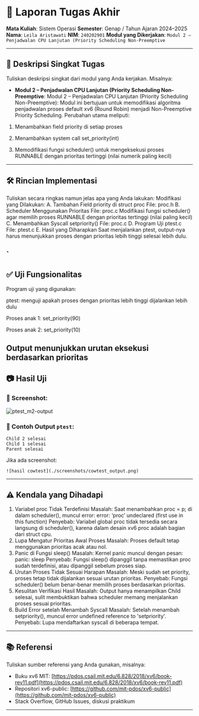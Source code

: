# 📝 Laporan Tugas Akhir

**Mata Kuliah**: Sistem Operasi
**Semester**: Genap / Tahun Ajaran 2024–2025
**Nama**: `Leila Aristawati`
**NIM**: `240202901`
**Modul yang Dikerjakan**:
`Modul 2 – Penjadwalan CPU Lanjutan (Priority Scheduling Non-Preemptive `

---

## 📌 Deskripsi Singkat Tugas

Tuliskan deskripsi singkat dari modul yang Anda kerjakan. Misalnya:

* **Modul 2 – Penjadwalan CPU Lanjutan (Priority Scheduling Non-Preemptive**:
  Modul 2 – Penjadwalan CPU Lanjutan (Priority Scheduling Non-Preemptive): Modul ini bertujuan untuk memodifikasi algoritma penjadwalan proses default xv6 (Round Robin) menjadi Non-Preemptive Priority Scheduling. Perubahan utama meliputi:

1. Menambahkan field priority di setiap proses

2. Menambahkan system call set_priority(int)

3. Memodifikasi fungsi scheduler() untuk mengeksekusi proses RUNNABLE dengan prioritas tertinggi (nilai numerik paling kecil)
---

## 🛠️ Rincian Implementasi

Tuliskan secara ringkas namun jelas apa yang Anda lakukan:
Modifikasi yang Dilakukan: 
A. Tambahan Field priority di struct proc
File: proc.h
B. Scheduler Menggunakan Prioritas
File: proc.c
Modifikasi fungsi scheduler() agar memilih proses RUNNABLE dengan prioritas tertinggi (nilai paling kecil)
C. Menambahkan Syscall setpriority()
File: proc.c
D. Program Uji ptest.c
File: ptest.c
E. Hasil yang Diharapkan
Saat menjalankan ptest, output-nya harus menunjukkan proses dengan prioritas lebih tinggi selesai lebih dulu.

`
---

## ✅ Uji Fungsionalitas

Program uji yang digunakan:

ptest: menguji apakah proses dengan prioritas lebih tinggi dijalankan lebih dulu

Proses anak 1: set_priority(90)

Proses anak 2: set_priority(10)

Output menunjukkan urutan eksekusi berdasarkan prioritas
---

## 📷 Hasil Uji

### 📸 Screenshot:
![ptest_m2-output](./screenshots/ptest_m2-output.png)

### 📍 Contoh Output `ptest`:

```
Child 2 selesai
Child 1 selesai
Parent selesai
```
Jika ada screenshot:

```
![hasil cowtest](./screenshots/cowtest_output.png)
```

---

## ⚠️ Kendala yang Dihadapi

1. Variabel proc Tidak Terdefinisi
Masalah: Saat menambahkan proc = p; di dalam scheduler(), muncul error:
error: ‘proc’ undeclared (first use in this function)
Penyebab: Variabel global proc tidak tersedia secara langsung di scheduler(), karena dalam desain xv6 proc adalah bagian dari struct cpu.
2. Lupa Mengatur Prioritas Awal Proses
Masalah: Proses default tetap menggunakan prioritas acak atau nol.
3. Panic di Fungsi sleep()
Masalah: Kernel panic muncul dengan pesan:
panic: sleep
Penyebab: Fungsi sleep() dipanggil tanpa memastikan proc sudah terdefinisi, atau dipanggil sebelum proses siap.
4. Urutan Proses Tidak Sesuai Harapan
Masalah: Meski sudah set priority, proses tetap tidak dijalankan sesuai urutan prioritas.
Penyebab: Fungsi scheduler() belum benar-benar memilih proses berdasarkan prioritas.
5. Kesulitan Verifikasi Hasil
Masalah: Output hanya menampilkan Child selesai, sulit membuktikan bahwa scheduler memang menjalankan proses sesuai prioritas.
6. Build Error setelah Menambah Syscall
Masalah: Setelah menambah setpriority(), muncul error undefined reference to 'setpriority'.
Penyebab: Lupa mendaftarkan syscall di beberapa tempat.
---

## 📚 Referensi

Tuliskan sumber referensi yang Anda gunakan, misalnya:

* Buku xv6 MIT: [https://pdos.csail.mit.edu/6.828/2018/xv6/book-rev11.pdf](https://pdos.csail.mit.edu/6.828/2018/xv6/book-rev11.pdf)
* Repositori xv6-public: [https://github.com/mit-pdos/xv6-public](https://github.com/mit-pdos/xv6-public)
* Stack Overflow, GitHub Issues, diskusi praktikum

---

